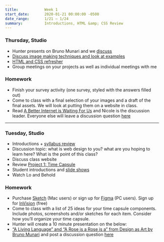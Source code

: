```yaml
---
title:            Week 1
start_date:       2020-01-21 00:00:00 -0500
date_range:       1/21 – 1/24
summary:          Introductions, HTML &amp; CSS Review
---
```


### Thursday, Studio

- Hunter presents on Bruno Munari and we [discuss](https://paper.dropbox.com/doc/CI-Week-1-Discussion-Question--Asx21EB1uy9sFVF1CP9VlebaAQ-xH0a5OX2qtmZKdtN0rgvp)
- [Discuss image making techniques and look at examples](https://paper.dropbox.com/doc/Week-1-Image-Making-Ideas-and-HTML-CSS-Review--As2ao3ZmRjBpM65VjAP17xzDAQ-xvkr9kHuDFEVCMz7BcqoI)
- [HTML and CSS refresher](https://paper.dropbox.com/doc/Week-1-Image-Making-Ideas-and-HTML-CSS-Review--As2ao3ZmRjBpM65VjAP17xzDAQ-xvkr9kHuDFEVCMz7BcqoI)
- Group meetings on your projects as well as individual meetings with me

### Homework
- Finish your survey activity (one survey, styled with the answers filled out)
- Come to class with a final selection of your images and a draft of the final assets. We will look at putting them on a website in class.
- Read [A Better Internet is Waiting For Us](https://www.nytimes.com/interactive/2019/11/30/opinion/social-media-future.html) and Nicole is the discussion leader. Everyone else will leave a discussion question [here](https://paper.dropbox.com/doc/Week-2-Reading-Discussion--As3rMCqRM4VLFeNNhj_pkSnqAQ-0zK3GiMmOSRRCrxlt3Zok)

---

### Tuesday, Studio

- Introductions + [syllabus review](https://paper.dropbox.com/doc/Core-Studio-Interaction-Syllabus--AsyyrgHx4Kn9Fi1vUGgq_YOCAQ-z4g1vlCHiQqhzJLVm2hvO)
- Discussion topic: what is web design to you? what are you hoping to learn here? What is the point of this class?
- Discuss class website
- Review [Project 1: Time Capsule](../projects/time-capsule)
- Student introductions and [slide shows](https://drive.google.com/drive/folders/1cjGFFPWWr3UcLV9ZMLsRix3z8Jr5Uj40?usp=sharing)
- Watch Lo and Behold

### Homework

- Purchase [Sketch](https://www.sketch.com/store/edu/) (Mac users) or sign up for [Figma](https://www.figma.com/) (PC users). Sign up for [InVision](https://www.invisionapp.com/) (free)
- Come to class with a list of 25 ideas for your time capsule components. Include photos, screenshots and/or sketches for each item. Consider how you&rsquo;ll organize your time capsule.
- Hunter will create a 10 minute presentation on the below:
- [“A Living Language” and “A Rose is a Rose is a” from Design as Art by Bruno Munari](../assets/readings/bruno-munari.pdf) and post a discussion question [here](https://paper.dropbox.com/doc/CI-Week-1-Discussion-Question--Asx21EB1uy9sFVF1CP9VlebaAQ-xH0a5OX2qtmZKdtN0rgvp)
